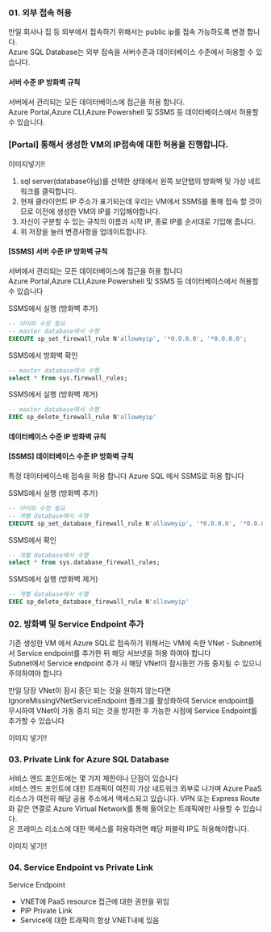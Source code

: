 
### 01. 외부 접속 허용
만일 회사나 집 등 외부에서 접속하기 위해서는 public ip를 접속 가능하도록 변경 합니다.  
Azure SQL Database는 외부 접속을 서버수준과 데이터베이스 수준에서 허용할 수 있습니다.  


#### 서버 수준 IP 방화벽 규칙
서버에서 관리되는 모든 데이터베이스에 접근을 허용 합니다.  
Azure Portal,Azure CLI,Azure Powershell 및 SSMS 등 데이터베이스에서 허용할 수 있습니다.
### [Portal] 통해서 생성한 VM의 IP접속에 대한 허용을 진행합니다.

이미지넣기!!

1. sql server(database아님)를 선택한 상태에서 왼쪽 보안탭의 방화벽 및 가상 네트워크를 클릭합니다.
2. 현재 클라이언트 IP 주소가 표기되는데 우리는 VM에서 SSMS를 통해 접속 할 것이므로 이전에 생성한 VM의 IP를 기입해야합니다.
3. 자신이 구분할 수 있는 규칙의 이름과 시작 IP, 종료 IP를 순서대로 기입해 줍니다.
4. 위 저장을 눌러 변경사항을 업데이트합니다.

#### [SSMS] 서버 수준 IP 방화벽 규칙
서버에서 관리되는 모든 데이터베이스에 접근을 허용 합니다  
Azure Portal,Azure CLI,Azure Powershell 및 SSMS 등 데이터베이스에서 허용할 수 있습니다  

SSMS에서 실행 (방화벽 추가)  
```sql
-- 아이피 수정 필요
-- master database에서 수행
EXECUTE sp_set_firewall_rule N'allowmyip', '*0.0.0.0', '*0.0.0.0';  
```

SSMS에서 방화벽 확인
```sql
-- master database에서 수행
select * from sys.firewall_rules;
```

SSMS에서 실행 (방화벽 제거)  
```sql
-- master database에서 수행
EXEC sp_delete_firewall_rule N'allowmyip'
```

#### 데이터베이스 수준 IP 방화벽 규칙
#### [SSMS] 데이터베이스 수준 IP 방화벽 규칙
특정 데이터베이스에 접속을 허용 합니다
Azure SQL 에서 SSMS로 허용 합니다

SSMS에서 실행 (방화벽 추가)  
```sql
-- 아이피 수정 필요
-- 개별 database에서 수행
EXECUTE sp_set_database_firewall_rule N'allowmyip', '*0.0.0.0', '*0.0.0.0';  
```

SSMS에서 확인
```sql
-- 개별 database에서 수행
select * from sys.database_firewall_rules;
```

SSMS에서 실행 (방화벽 제거)  
```sql
-- 개별 database에서 수행
EXEC sp_delete_database_firewall_rule N'allowmyip'
```

### 02. 방화벽 및 Service Endpoint 추가
기존 생성한 VM 에서 Azure SQL로 접속하기 위해서는 VM에 속한 VNet - Subnet에서 Service endpoint를 추가한 뒤 해당 서브넷을 허용 하여야 합니다  
Subnet에서 Service endpoint 추가 시 해당 VNet이 잠시동안 가동 중지될 수 있으니 주의하여야 합니다  
  
만일 당장 VNet이 잠시 중단 되는 것을 원하지 않는다면 IgnoreMissingVNetServiceEndpoint 플래그를 활성화하여 
Service endpoint를 무시하여 VNet이 가동 중지 되는 것을 방지한 후 가능한 시점에 Service Endpoint를 추가할 수 있습니다  

이미지 넣기!!

### 03. Private Link for Azure SQL Database
서비스 엔드 포인트에는 몇 가지 제한이나 단점이 있습니다  
서비스 엔드 포인트에 대한 트래픽이 여전히 가상 네트워크 외부로 나가며 Azure PaaS 리소스가 여전히 해당 공용 주소에서 액세스되고 있습니다.
VPN 또는 Express Route와 같은 연결로 Azure Virtual Network를 통해 들어오는 트래픽에만 사용할 수 있습니다.  
온 프레미스 리소스에 대한 액세스를 허용하려면 해당 퍼블릭 IP도 허용해야합니다.  

이미지 넣기!!


### 04. Service Endpoint vs Private Link
Service Endpoint
- VNET에 PaaS resource 접근에 대한 권한을 위임
- PIP
Private Link
- Service에 대한 트래픽이 항상 VNET내에 있음

